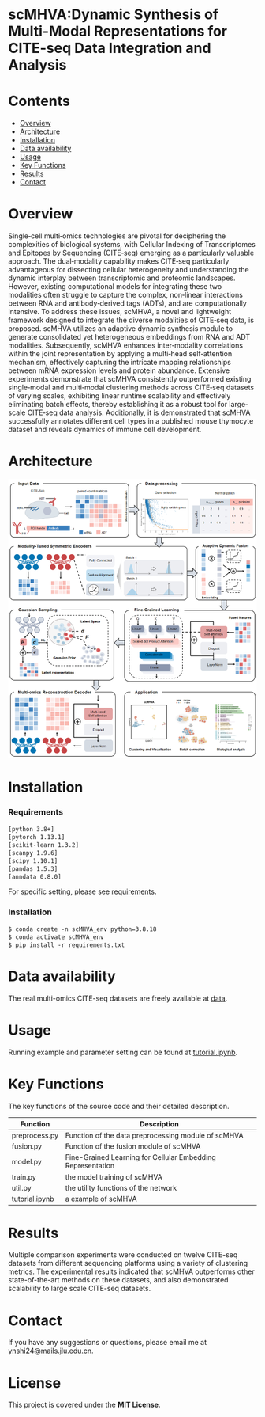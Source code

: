 # scMHVA:Dynamic Synthesis of Multi-Modal Representations for CITE-seq Data Integration and Analysis

# Contents
- [Overview](#overview)
- [Architecture](#Architecture)
- [Installation](#Installation)
- [Data availability](#Data-availability)
- [Usage](#Usage)
- [Key Functions](#Key-Functions)
- [Results](#Results)
- [Contact](#Contact)

# Overview
Single‐cell multi‐omics technologies are pivotal for deciphering the complexities of biological systems, with Cellular Indexing of Transcriptomes and Epitopes by Sequencing (CITE‐seq) emerging as a particularly valuable approach. The dual‐modality capability makes CITE‐seq particularly advantageous for dissecting cellular heterogeneity and understanding the dynamic interplay between transcriptomic and proteomic landscapes. However, existing computational models for integrating these two modalities often struggle to capture the complex, non‐linear interactions between RNA and antibody‐derived tags (ADTs), and are computationally intensive. To address these issues, scMHVA, a novel and lightweight framework designed to integrate the diverse modalities of CITE‐seq data, is proposed. scMHVA utilizes an adaptive dynamic synthesis module to generate consolidated yet heterogeneous embeddings from RNA and ADT modalities. Subsequently, scMHVA enhances inter‐modality correlations within the joint representation by applying a multi‐head self‐attention mechanism, effectively capturing the intricate mapping relationships between mRNA expression levels and protein abundance. Extensive experiments demonstrate that scMHVA consistently outperformed existing single‐modal and multi‐modal clustering methods across CITE‐seq datasets of varying scales, exhibiting linear runtime scalability and effectively eliminating batch effects, thereby establishing it as a robust tool for large‐scale CITE‐seq data analysis. Additionally, it is demonstrated that scMHVA successfully annotates different cell types in a published mouse thymocyte dataset and reveals dynamics of immune cell development.

# Architecture
![frame](https://github.com/synnnnan/scMHVA/blob/main/frame.png)

# Installation
### Requirements
```
[python 3.8+]
[pytorch 1.13.1]
[scikit-learn 1.3.2]
[scanpy 1.9.6]
[scipy 1.10.1]
[pandas 1.5.3]
[anndata 0.8.0]
```
For specific setting, please see <a href="https://github.com/synnnnan/scMHVA/blob/main/requirements.txt">requirements</a>.
### Installation
```
$ conda create -n scMHVA_env python=3.8.18
$ conda activate scMHVA_env
$ pip install -r requirements.txt
```
# Data availability
The real multi-omics CITE-seq datasets are freely available at [data](https://zenodo.org/records/15450184).

# Usage
Running example and parameter setting can be found at <a href="https://github.com/synnnnan/scMHVA//blob/main/tutorial.ipynb">tutorial.ipynb</a>.

# Key Functions
 
The key functions of the source code and their detailed description.

| Function      | Description                                                |
| ------------  | ---------------------------------------------------------  |
| preprocess.py | Function of the data preprocessing module of scMHVA        |
| fusion.py     | Function of the fusion module of scMHVA                    |
| model.py      | Fine-Grained Learning for Cellular Embedding Representation|
| train.py      | the model training of scMHVA                               |
| util.py       | the utility functions of the network                       |
| tutorial.ipynb| a example of scMHVA                                        |

# Results

Multiple comparison experiments were conducted on twelve CITE-seq datasets from different sequencing
platforms using a variety of clustering metrics. The experimental results indicated that scMHVA
outperforms other state-of-the-art methods on these datasets, and also demonstrated scalability to large
scale CITE-seq datasets. 

# Contact
If you have any suggestions or questions, please email me at ynshi24@mails.jlu.edu.cn.

# License
This project is covered under the **MIT License**.
